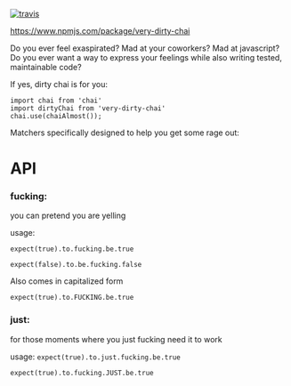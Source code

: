 
[![travis](https://travis-ci.org/ajberk/dirty-chai.svg?branch=master)](https://travis-ci.org/ajberk/dirty-chai)

https://www.npmjs.com/package/very-dirty-chai


Do you ever feel exaspirated? Mad at your coworkers? Mad at javascript? Do you ever want a way to express your feelings while also writing tested, maintainable code?

If yes, dirty chai is for you:

```
import chai from 'chai'
import dirtyChai from 'very-dirty-chai'
chai.use(chaiAlmost());
```

Matchers specifically designed to help you get some rage out:

# API
### fucking: 
you can pretend you are yelling

usage:

`expect(true).to.fucking.be.true`

`expect(false).to.be.fucking.false`

Also comes in capitalized form

`expect(true).to.FUCKING.be.true`


### just:
for those moments where you just fucking need it to work

usage:
`expect(true).to.just.fucking.be.true`

`expect(true).to.fucking.JUST.be.true`



